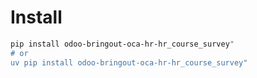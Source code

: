 # Install

```bash
pip install odoo-bringout-oca-hr-hr_course_survey"
# or
uv pip install odoo-bringout-oca-hr-hr_course_survey"
```
